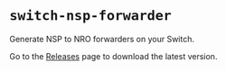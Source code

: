 # `switch-nsp-forwarder`

Generate NSP to NRO forwarders on your Switch.

Go to the [Releases](https://github.com/TooTallNate/switch-nsp-forwarder/releases) page to download the latest version.
